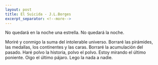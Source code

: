 ```yaml
---
layout: post
title: El Suicida - J.L.Borges
excerpt_separator: <!--more-->
---
```



No quedará en la noche una estrella. 
No quedará la noche. 
<!--more-->
Moriré y conmigo la suma 
del intolerable universo. 
Borraré las pirámides, las medallas, 
los continentes y las caras. 
Borraré la acumulación del pasado. 
Haré polvo la historia, polvo el polvo. 
Estoy mirando el último poniente. 
Oigo el último pájaro. 
Lego la nada a nadie.
